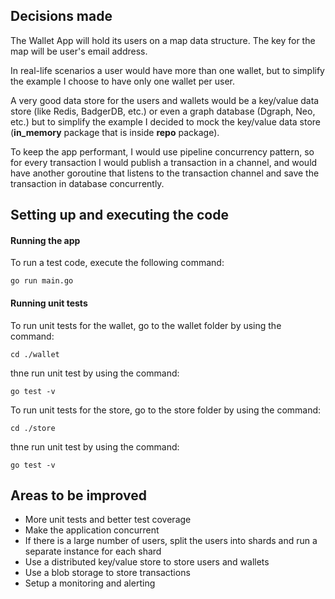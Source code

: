 ## Decisions made ##
            
The Wallet App will hold its users on a map data structure. The key for the map will be user's email address. 

In real-life scenarios a user would have more than one wallet, but to simplify the example I choose to have only one wallet per user.

A very good data store for the users and wallets would be a key/value data store (like Redis, BadgerDB, etc.) or even a graph database (Dgraph, Neo, etc.) 
but to simplify the example I decided to mock the key/value data store (**in_memory** package that is inside **repo** package).

To keep the app performant, I would use pipeline concurrency pattern, so for every transaction I would publish a transaction in a channel, and would have 
another goroutine that listens to the transaction channel and save the transaction in database concurrently.


## Setting up and executing the code ##

#### Running the app ####

To run a test code, execute the following command:
```
go run main.go
```

#### Running unit tests ####

To run unit tests for the wallet, go to the wallet folder by using the command:
```
cd ./wallet
```
thne run unit test by using the command:
```
go test -v
```

To run unit tests for the store, go to the store folder by using the command:
```
cd ./store
```
thne run unit test by using the command:
```
go test -v
```          

## Areas to be improved ##
                              
* More unit tests and better test coverage
* Make the application concurrent
* If there is a large number of users, split the users into shards and run a separate instance for each shard
* Use a distributed key/value store to store users and wallets
* Use a blob storage to store transactions 
* Setup a monitoring and alerting 

